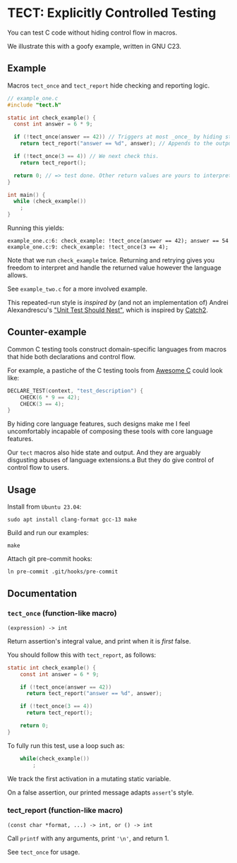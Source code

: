 # TECT: Explicitly Controlled Testing

You can test C code without hiding control flow in macros.

We illustrate this with a goofy example, written in GNU C23.

## Example

Macros `tect_once` and `tect_report` hide checking and reporting logic.

[//]: # (Replace "SCRIPT_*" with generated content)

```c
// example_one.c
#include "tect.h"

static int check_example() {
  const int answer = 6 * 9;

  if (!tect_once(answer == 42)) // Triggers at most _once_ by hiding state.
    return tect_report("answer == %d", answer); // Appends to the output log.

  if (!tect_once(3 == 4)) // We next check this.
    return tect_report();

  return 0; // => test done. Other return values are yours to interpret.
}

int main() {
  while (check_example())
    ;
}
```

Running this yields:

```text
example_one.c:6: check_example: !tect_once(answer == 42); answer == 54
example_one.c:9: check_example: !tect_once(3 == 4); 
```

Note that we run `check_example` twice.
Returning and retrying gives you freedom to interpret and handle the returned
value however the language allows.

See `example_two.c` for a more involved example.

This repeated-run style is _inspired by_ (and not an implementation of)
Andrei Alexandrescu's
["Unit Test Should Nest"](https://youtu.be/trGJsOcA4hY?t=2887),
which is inspired by
[Catch2](https://github.com/catchorg/Catch2).

## Counter-example

Common C testing tools construct domain-specific languages from macros
that hide both declarations and control flow.

For example, a pastiche of the C testing tools from
[Awesome C](https://github.com/oz123/awesome-c#testing)
could look like:

```c
DECLARE_TEST(context, "test_description") {
    CHECK(6 * 9 == 42);
    CHECK(3 == 4);
}

```

By hiding core language features, such designs make me I feel uncomfortably
incapable of composing these tools with core language features.

Our `tect` macros also hide state and output.
And they are arguably disgusting abuses of language extensions.a
But they do give control of control flow to users.

## Usage

Install from `Ubuntu 23.04`:

```shell
sudo apt install clang-format gcc-13 make

```

Build and run our examples:

```shell
make

```

Attach git pre-commit hooks:

```shell
ln pre-commit .git/hooks/pre-commit

```

## Documentation

[//]: # (Append in-source documentation below)

### `tect_once` (function-like macro)

`(expression) -> int`

Return assertion's integral value, and print when it is _first_ false.

You should follow this with `tect_report`, as follows:

```c
static int check_example() {
    const int answer = 6 * 9;

    if (!tect_once(answer == 42))
      return tect_report("answer == %d", answer);

    if (!tect_once(3 == 4))
      return tect_report();

    return 0;
}
```

To fully run this test, use a loop such as:

```c
    while(check_example())
        ;
```

We track the first activation in a mutating static variable.

On a false assertion, our printed message adapts `assert`'s style.

### tect_report (function-like macro)

`(const char *format, ...) -> int, or () -> int`

Call `printf` with any arguments, print `'\n'`, and return 1.

See `tect_once` for usage.

[//]: # (Avoid trailing newlines)
